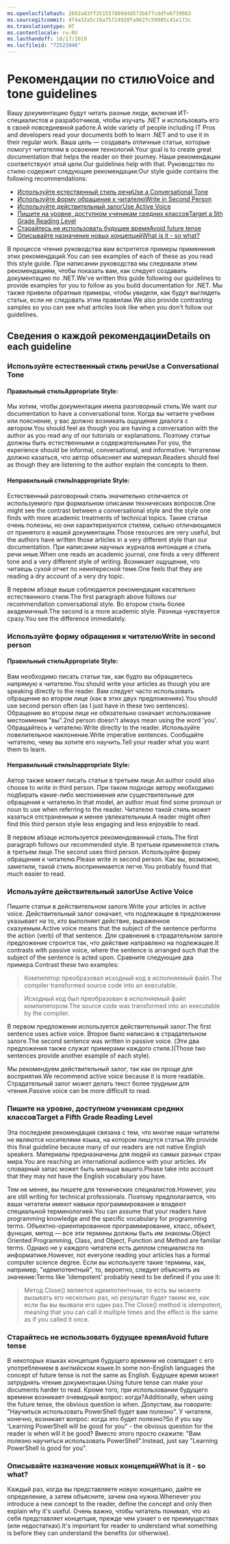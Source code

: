 ```yaml
---
ms.openlocfilehash: 2692a83ff351557889d4d573b6f7cddfe6739983
ms.sourcegitcommit: 4f4a32a5c16a75724920fa9627c59985c41e173c
ms.translationtype: HT
ms.contentlocale: ru-RU
ms.lasthandoff: 10/17/2019
ms.locfileid: "72523946"
---
```

# <a name="voice-and-tone-guidelines"></a><span data-ttu-id="2522a-101">Рекомендации по стилю</span><span class="sxs-lookup"><span data-stu-id="2522a-101">Voice and tone guidelines</span></span>

<span data-ttu-id="2522a-102">Вашу документацию будут читать разные люди, включая ИТ-специалистов и разработчиков, чтобы изучать .NET и использовать его в своей повседневной работе.</span><span class="sxs-lookup"><span data-stu-id="2522a-102">A wide variety of people including IT Pros and developers read your documents both to learn .NET and to use it in their regular work.</span></span>
<span data-ttu-id="2522a-103">Ваша цель — создавать отличные статьи, которые помогут читателям в освоении технологий.</span><span class="sxs-lookup"><span data-stu-id="2522a-103">Your goal is to create great documentation that helps the reader on their journey.</span></span> <span data-ttu-id="2522a-104">Наши рекомендации соответствуют этой цели.</span><span class="sxs-lookup"><span data-stu-id="2522a-104">Our guidelines help with that.</span></span> <span data-ttu-id="2522a-105">Руководство по стилю содержит следующие рекомендации:</span><span class="sxs-lookup"><span data-stu-id="2522a-105">Our style guide contains the following recommendations:</span></span>

- [<span data-ttu-id="2522a-106">Используйте естественный стиль речи</span><span class="sxs-lookup"><span data-stu-id="2522a-106">Use a Conversational Tone</span></span>](#use-a-conversational-tone)
- [<span data-ttu-id="2522a-107">Используйте форму обращения к читателю</span><span class="sxs-lookup"><span data-stu-id="2522a-107">Write in Second Person</span></span>](#write-in-2nd-person)
- [<span data-ttu-id="2522a-108">Используйте действительный залог</span><span class="sxs-lookup"><span data-stu-id="2522a-108">Use Active Voice</span></span>](#use-active-voice)
- [<span data-ttu-id="2522a-109">Пишите на уровне, доступном ученикам средних классов</span><span class="sxs-lookup"><span data-stu-id="2522a-109">Target a 5th Grade Reading Level</span></span>](#target-a-fifth-grade-reading-level)
- [<span data-ttu-id="2522a-110">Старайтесь не использовать будущее время</span><span class="sxs-lookup"><span data-stu-id="2522a-110">Avoid future tense</span></span>](#avoid-future-tense)
- [<span data-ttu-id="2522a-111">Описывайте назначение новых концепций</span><span class="sxs-lookup"><span data-stu-id="2522a-111">What is it - so what?</span></span>](#what-is-it-so-what)

<span data-ttu-id="2522a-112">В процессе чтения руководства вам встретятся примеры применения этих рекомендаций.</span><span class="sxs-lookup"><span data-stu-id="2522a-112">You can see examples of each of these as you read this style guide.</span></span> <span data-ttu-id="2522a-113">При написании руководства мы следовали этим рекомендациям, чтобы показать вам, как следует создавать документацию по .NET.</span><span class="sxs-lookup"><span data-stu-id="2522a-113">We've written this guide following our guidelines to provide examples for you to follow as you build documentation for .NET.</span></span> <span data-ttu-id="2522a-114">Мы также привели обратные примеры, чтобы увидели, как будут выглядеть статьи, если не следовать этим правилам.</span><span class="sxs-lookup"><span data-stu-id="2522a-114">We also provide contrasting samples so you can see what articles look like when you don't follow our guidelines.</span></span>

## <a name="details-on-each-guideline"></a><span data-ttu-id="2522a-115">Сведения о каждой рекомендации</span><span class="sxs-lookup"><span data-stu-id="2522a-115">Details on each guideline</span></span>

### <a name="use-a-conversational-tone"></a><span data-ttu-id="2522a-116">Используйте естественный стиль речи</span><span class="sxs-lookup"><span data-stu-id="2522a-116">Use a Conversational Tone</span></span>

#### <a name="appropriate-style"></a><span data-ttu-id="2522a-117">Правильный стиль</span><span class="sxs-lookup"><span data-stu-id="2522a-117">Appropriate Style:</span></span>

<span data-ttu-id="2522a-118">Мы хотим, чтобы документация имела разговорный стиль.</span><span class="sxs-lookup"><span data-stu-id="2522a-118">We want our documentation to have a conversational tone.</span></span> <span data-ttu-id="2522a-119">Когда вы читаете учебник или пояснение, у вас должно возникать ощущение диалога с автором.</span><span class="sxs-lookup"><span data-stu-id="2522a-119">You should feel as though you are having a conversation with the author as you read any of our tutorials or explanations.</span></span>
<span data-ttu-id="2522a-120">Поэтому статьи должны быть естественными и содержательными.</span><span class="sxs-lookup"><span data-stu-id="2522a-120">For you, the experience should be informal, conversational, and informative.</span></span> <span data-ttu-id="2522a-121">Читателям должно казаться, что автор объясняет им материал.</span><span class="sxs-lookup"><span data-stu-id="2522a-121">Readers should feel as though they are listening to the author explain the concepts to them.</span></span>

#### <a name="inappropriate-style"></a><span data-ttu-id="2522a-122">Неправильный стиль</span><span class="sxs-lookup"><span data-stu-id="2522a-122">Inappropriate Style:</span></span>

<span data-ttu-id="2522a-123">Естественный разговорный стиль значительно отличается от используемого при формальном описании технических вопросов.</span><span class="sxs-lookup"><span data-stu-id="2522a-123">One might see the contrast between a conversational style and the style one finds with more academic treatments of technical topics.</span></span> <span data-ttu-id="2522a-124">Такие статьи очень полезны, но они характеризуются стилем, сильно отличающимся от принятого в нашей документации.</span><span class="sxs-lookup"><span data-stu-id="2522a-124">Those resources are very useful, but the authors have written those articles in a very different style than our documentation.</span></span> <span data-ttu-id="2522a-125">При написании научных журналов интонация и стиль речи иные.</span><span class="sxs-lookup"><span data-stu-id="2522a-125">When one reads an academic journal, one finds a very different tone and a very different style of writing.</span></span>
<span data-ttu-id="2522a-126">Возникает ощущение, что читаешь сухой отчет по неинтересной теме.</span><span class="sxs-lookup"><span data-stu-id="2522a-126">One feels that they are reading a dry account of a very dry topic.</span></span>

<span data-ttu-id="2522a-127">В первом абзаце выше соблюдается рекомендация касательно естественного стиля.</span><span class="sxs-lookup"><span data-stu-id="2522a-127">The first paragraph above follows our recommendation conversational style.</span></span> <span data-ttu-id="2522a-128">Во втором стиль более академичный.</span><span class="sxs-lookup"><span data-stu-id="2522a-128">The second is a more academic style.</span></span> <span data-ttu-id="2522a-129">Разница чувствуется сразу.</span><span class="sxs-lookup"><span data-stu-id="2522a-129">You see the difference immediately.</span></span>

### <a name="write-in-second-person"></a><span data-ttu-id="2522a-130">Используйте форму обращения к читателю</span><span class="sxs-lookup"><span data-stu-id="2522a-130">Write in second person</span></span>

#### <a name="appropriate-style"></a><span data-ttu-id="2522a-131">Правильный стиль</span><span class="sxs-lookup"><span data-stu-id="2522a-131">Appropriate Style:</span></span>

<span data-ttu-id="2522a-132">Вам необходимо писать статьи так, как будто вы обращаетесь напрямую к читателю.</span><span class="sxs-lookup"><span data-stu-id="2522a-132">You should write your articles as though you are speaking directly to the reader.</span></span> <span data-ttu-id="2522a-133">Вам следует часто использовать обращение во втором лице (как в этих двух предложениях).</span><span class="sxs-lookup"><span data-stu-id="2522a-133">You should use second person often (as I just have in these two sentences).</span></span> <span data-ttu-id="2522a-134">Обращение во втором лице не обязательно означает использование местоимения "вы".</span><span class="sxs-lookup"><span data-stu-id="2522a-134">2nd person doesn't always mean using the word 'you'.</span></span> <span data-ttu-id="2522a-135">Обращайтесь к читателю.</span><span class="sxs-lookup"><span data-stu-id="2522a-135">Write directly to the reader.</span></span> <span data-ttu-id="2522a-136">Используйте повелительное наклонение.</span><span class="sxs-lookup"><span data-stu-id="2522a-136">Write imperative sentences.</span></span>
<span data-ttu-id="2522a-137">Сообщайте читателю, чему вы хотите его научить.</span><span class="sxs-lookup"><span data-stu-id="2522a-137">Tell your reader what you want them to learn.</span></span>

#### <a name="inappropriate-style"></a><span data-ttu-id="2522a-138">Неправильный стиль</span><span class="sxs-lookup"><span data-stu-id="2522a-138">Inappropriate Style:</span></span>

<span data-ttu-id="2522a-139">Автор также может писать статьи в третьем лице.</span><span class="sxs-lookup"><span data-stu-id="2522a-139">An author could also choose to write in third person.</span></span> <span data-ttu-id="2522a-140">При таком подходе автору необходимо подбирать какие-либо местоимения или существительные для обращения к читателю.</span><span class="sxs-lookup"><span data-stu-id="2522a-140">In that model, an author must find some pronoun or noun to use when referring to the reader.</span></span> <span data-ttu-id="2522a-141">Читателю такой стиль может казаться отстраненным и менее увлекательным.</span><span class="sxs-lookup"><span data-stu-id="2522a-141">A reader might often find this third person style less engaging and less enjoyable to read.</span></span>

<span data-ttu-id="2522a-142">В первом абзаце используется рекомендованный стиль.</span><span class="sxs-lookup"><span data-stu-id="2522a-142">The first paragraph follows our recommended style.</span></span> <span data-ttu-id="2522a-143">В третьем применяется стиль в третьем лице.</span><span class="sxs-lookup"><span data-stu-id="2522a-143">The second uses third person.</span></span> <span data-ttu-id="2522a-144">Используйте форму обращения к читателю.</span><span class="sxs-lookup"><span data-stu-id="2522a-144">Please write in second person.</span></span> <span data-ttu-id="2522a-145">Как вы, возможно, заметили, такой стиль воспринимается легче.</span><span class="sxs-lookup"><span data-stu-id="2522a-145">You probably found that much easier to read.</span></span>

### <a name="use-active-voice"></a><span data-ttu-id="2522a-146">Используйте действительный залог</span><span class="sxs-lookup"><span data-stu-id="2522a-146">Use Active Voice</span></span>

<span data-ttu-id="2522a-147">Пишите статьи в действительном залоге.</span><span class="sxs-lookup"><span data-stu-id="2522a-147">Write your articles in active voice.</span></span> <span data-ttu-id="2522a-148">Действительный залог означает, что подлежащее в предложении указывает на то, кто выполняет действие, выраженное сказуемым.</span><span class="sxs-lookup"><span data-stu-id="2522a-148">Active voice means that the subject of the sentence performs the action (verb) of that sentence.</span></span> <span data-ttu-id="2522a-149">Для сравнения в страдательном залоге предложение строится так, что действие направлено на подлежащее.</span><span class="sxs-lookup"><span data-stu-id="2522a-149">It contrasts with passive voice, where the sentence is arranged such that the subject of the sentence is acted upon.</span></span> <span data-ttu-id="2522a-150">Сравните следующие два примера.</span><span class="sxs-lookup"><span data-stu-id="2522a-150">Contrast these two examples:</span></span>

><span data-ttu-id="2522a-151">Компилятор преобразовал исходный код в исполняемый файл.</span><span class="sxs-lookup"><span data-stu-id="2522a-151">The compiler transformed source code into an executable.</span></span>

><span data-ttu-id="2522a-152">Исходный код был преобразован в исполняемый файл компилятором.</span><span class="sxs-lookup"><span data-stu-id="2522a-152">The source code was transformed into an executable by the compiler.</span></span>

<span data-ttu-id="2522a-153">В первом предложении используется действительный залог.</span><span class="sxs-lookup"><span data-stu-id="2522a-153">The first sentence uses active voice.</span></span> <span data-ttu-id="2522a-154">Второе было написано в страдательном залоге.</span><span class="sxs-lookup"><span data-stu-id="2522a-154">The second sentence was written in passive voice.</span></span>
<span data-ttu-id="2522a-155">(Эти два предложения также служат примерами каждого стиля.)</span><span class="sxs-lookup"><span data-stu-id="2522a-155">(Those two sentences provide another example of each style).</span></span>

<span data-ttu-id="2522a-156">Мы рекомендуем действительный залог, так как он проще для восприятия.</span><span class="sxs-lookup"><span data-stu-id="2522a-156">We recommend active voice because it is more readable.</span></span> <span data-ttu-id="2522a-157">Страдательный залог может делать текст более трудным для чтения.</span><span class="sxs-lookup"><span data-stu-id="2522a-157">Passive voice can be more difficult to read.</span></span>

### <a name="target-a-fifth-grade-reading-level"></a><span data-ttu-id="2522a-158">Пишите на уровне, доступном ученикам средних классов</span><span class="sxs-lookup"><span data-stu-id="2522a-158">Target a Fifth Grade Reading Level</span></span>

<span data-ttu-id="2522a-159">Эта последняя рекомендация связана с тем, что многие наши читатели не являются носителями языка, на котором пишутся статьи.</span><span class="sxs-lookup"><span data-stu-id="2522a-159">We provide this final guideline because many of our readers are not native English speakers.</span></span>
<span data-ttu-id="2522a-160">Материалы предназначены для людей из самых разных стран мира.</span><span class="sxs-lookup"><span data-stu-id="2522a-160">You are reaching an international audience with your articles.</span></span> <span data-ttu-id="2522a-161">Их словарный запас может быть меньше вашего.</span><span class="sxs-lookup"><span data-stu-id="2522a-161">Please take into account that they may not have the English vocabulary you have.</span></span>

<span data-ttu-id="2522a-162">Тем не менее, вы пишете для технических специалистов.</span><span class="sxs-lookup"><span data-stu-id="2522a-162">However, you are still writing for technical professionals.</span></span> <span data-ttu-id="2522a-163">Поэтому предполагается, что ваши читатели имеют навыки программирования и владеют специальной терминологией.</span><span class="sxs-lookup"><span data-stu-id="2522a-163">You can assume that your readers have programming knowledge and the specific vocabulary for programming terms.</span></span> <span data-ttu-id="2522a-164">Объектно-ориентированное программирование, класс, объект, функция, метод — все эти термины должны быть им знакомы.</span><span class="sxs-lookup"><span data-stu-id="2522a-164">Object Oriented Programming, Class, and Object, Function and Method are familiar terms.</span></span> <span data-ttu-id="2522a-165">Однако не у каждого читателя есть диплом специалиста по информатике.</span><span class="sxs-lookup"><span data-stu-id="2522a-165">However, not everyone reading your articles has a formal computer science degree.</span></span> <span data-ttu-id="2522a-166">Если вы используете такие термины, как, например, "идемпотентный", то, вероятно, следует объяснять их значение:</span><span class="sxs-lookup"><span data-stu-id="2522a-166">Terms like 'idempotent' probably need to be defined if you use it:</span></span>

> <span data-ttu-id="2522a-167">Метод Close() является идемпотентным, то есть вы можете вызывать его несколько раз, но результат будет таким же, как если бы вы вызвали его один раз.</span><span class="sxs-lookup"><span data-stu-id="2522a-167">The Close() method is idempotent, meaning that you can call it multiple times and the effect is the same as if you called it once.</span></span>

### <a name="avoid-future-tense"></a><span data-ttu-id="2522a-168">Старайтесь не использовать будущее время</span><span class="sxs-lookup"><span data-stu-id="2522a-168">Avoid future tense</span></span>

<span data-ttu-id="2522a-169">В некоторых языках концепция будущего времени не совпадает с его употреблением в английском языке.</span><span class="sxs-lookup"><span data-stu-id="2522a-169">In some non-English languages the concept of future tense is not the same as English.</span></span> <span data-ttu-id="2522a-170">Будущее время может затруднять чтение документации.</span><span class="sxs-lookup"><span data-stu-id="2522a-170">Using future tense can make your documents harder to read.</span></span> <span data-ttu-id="2522a-171">Кроме того, при использовании будущего времени возникает очевидный вопрос: когда?</span><span class="sxs-lookup"><span data-stu-id="2522a-171">Additionally, when using the future tense, the obvious question is when.</span></span> <span data-ttu-id="2522a-172">Допустим, вы говорите: "Научиться использовать PowerShell будет вам полезно". У читателя, конечно, возникает вопрос: когда это будет полезно?</span><span class="sxs-lookup"><span data-stu-id="2522a-172">So if you say 'Learning PowerShell will be good for you" - the obvious question for the reader is when will it be good?</span></span> <span data-ttu-id="2522a-173">Вместо этого просто скажите: "Вам полезно научиться использовать PowerShell".</span><span class="sxs-lookup"><span data-stu-id="2522a-173">Instead, just say "Learning PowerShell is good for you".</span></span>

### <a name="what-is-it---so-what"></a><span data-ttu-id="2522a-174">Описывайте назначение новых концепций</span><span class="sxs-lookup"><span data-stu-id="2522a-174">What is it - so what?</span></span>

<span data-ttu-id="2522a-175">Каждый раз, когда вы представляете новую концепцию, дайте ее определение, а затем объясните, зачем она нужна.</span><span class="sxs-lookup"><span data-stu-id="2522a-175">Whenever you introduce a new concept to the reader, define the concept and only then explain why it's useful.</span></span> <span data-ttu-id="2522a-176">Очень важно, чтобы читатель понимал, что из себя представляет концепция, прежде чем узнает о ее преимуществах (или недостатках).</span><span class="sxs-lookup"><span data-stu-id="2522a-176">It's important for reader to understand what something is before they can understand the benefits (or otherwise).</span></span>
